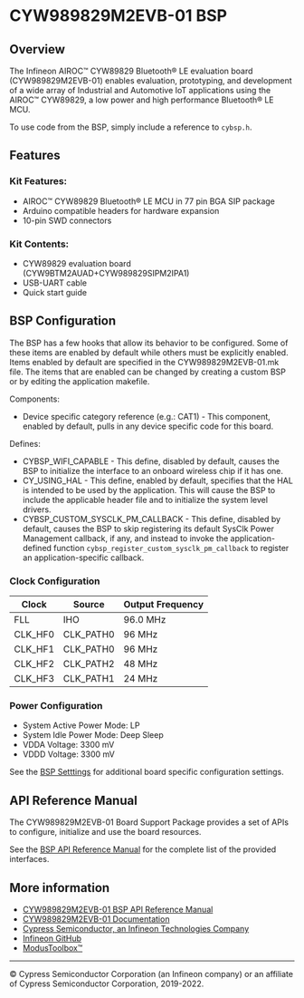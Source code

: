# CYW989829M2EVB-01 BSP

## Overview

The Infineon AIROC™ CYW89829 Bluetooth® LE evaluation board (CYW989829M2EVB-01) enables evaluation, prototyping, and development of a wide array of Industrial and Automotive IoT applications using the AIROC™ CYW89829, a low power and high performance Bluetooth® LE MCU.     



To use code from the BSP, simply include a reference to `cybsp.h`.

## Features

### Kit Features:

* AIROC™ CYW89829 Bluetooth® LE MCU in 77 pin BGA SIP package
* Arduino compatible headers for hardware expansion
* 10-pin SWD connectors

### Kit Contents:

* CYW89829 evaluation board (CYW9BTM2AUAD+CYW989829SIPM2IPA1)
* USB-UART cable
* Quick start guide

## BSP Configuration

The BSP has a few hooks that allow its behavior to be configured. Some of these items are enabled by default while others must be explicitly enabled. Items enabled by default are specified in the CYW989829M2EVB-01.mk file. The items that are enabled can be changed by creating a custom BSP or by editing the application makefile.

Components:
* Device specific category reference (e.g.: CAT1) - This component, enabled by default, pulls in any device specific code for this board.

Defines:
* CYBSP_WIFI_CAPABLE - This define, disabled by default, causes the BSP to initialize the interface to an onboard wireless chip if it has one.
* CY_USING_HAL - This define, enabled by default, specifies that the HAL is intended to be used by the application. This will cause the BSP to include the applicable header file and to initialize the system level drivers.
* CYBSP_CUSTOM_SYSCLK_PM_CALLBACK - This define, disabled by default, causes the BSP to skip registering its default SysClk Power Management callback, if any, and instead to invoke the application-defined function `cybsp_register_custom_sysclk_pm_callback` to register an application-specific callback.

### Clock Configuration

| Clock    | Source    | Output Frequency |
|----------|-----------|------------------|
| FLL      | IHO       | 96.0 MHz         |
| CLK_HF0  | CLK_PATH0 | 96 MHz           |
| CLK_HF1  | CLK_PATH0 | 96 MHz           |
| CLK_HF2  | CLK_PATH2 | 48 MHz           |
| CLK_HF3  | CLK_PATH1 | 24 MHz           |

### Power Configuration

* System Active Power Mode: LP
* System Idle Power Mode: Deep Sleep
* VDDA Voltage: 3300 mV
* VDDD Voltage: 3300 mV

See the [BSP Setttings][settings] for additional board specific configuration settings.

## API Reference Manual

The CYW989829M2EVB-01 Board Support Package provides a set of APIs to configure, initialize and use the board resources.

See the [BSP API Reference Manual][api] for the complete list of the provided interfaces.

## More information
* [CYW989829M2EVB-01 BSP API Reference Manual][api]
* [CYW989829M2EVB-01 Documentation](https://www.infineon.com/cms/en/product/promopages/airoc20829/)
* [Cypress Semiconductor, an Infineon Technologies Company](http://www.cypress.com)
* [Infineon GitHub](https://github.com/infineon)
* [ModusToolbox™](https://www.cypress.com/products/modustoolbox-software-environment)

[api]: https://infineon.github.io/TARGET_CYW989829M2EVB-01/html/modules.html
[settings]: https://infineon.github.io/TARGET_CYW989829M2EVB-01/html/md_bsp_settings.html

---
© Cypress Semiconductor Corporation (an Infineon company) or an affiliate of Cypress Semiconductor Corporation, 2019-2022.